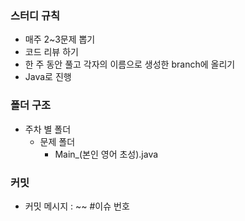 ### 스터디 규칙

- 매주 2~3문제 뽑기
- 코드 리뷰 하기
- 한 주 동안 풀고 각자의 이름으로 생성한 branch에 올리기
- Java로 진행

### 폴더 구조

- 주차 별 폴더
  - 문제 폴더
    - Main\_(본인 영어 초성).java

### 커밋

- 커밋 메시지 : ~~ #이슈 번호